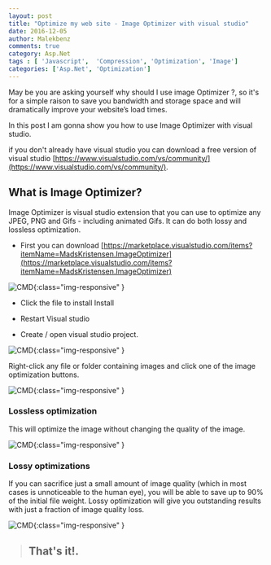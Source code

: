 ```yaml
---
layout: post
title: "Optimize my web site - Image Optimizer with visual studio"
date: 2016-12-05
author: Malekbenz
comments: true
category: Asp.Net
tags : [ 'Javascript',  'Compression', 'Optimization', 'Image']
categories: ['Asp.Net', 'Optimization']
---
```


May be you are asking yourself why should I use image Optimizer ?, so it's for a simple raison to save you bandwidth and storage space and will dramatically improve your website’s load times. 

In this post I am gonna show you  how to use Image Optimizer with visual studio. 

if you don't already have visual studio you can download a free version of visual studio [https://www.visualstudio.com/vs/community/](https://www.visualstudio.com/vs/community/).

## What is Image Optimizer? 

Image Optimizer is visual studio extension  that you can use  to optimize any JPEG, PNG and Gifs - including animated Gifs. It can do both lossy and lossless optimization.

- First you can download [https://marketplace.visualstudio.com/items?itemName=MadsKristensen.ImageOptimizer](https://marketplace.visualstudio.com/items?itemName=MadsKristensen.ImageOptimizer) 

![CMD](image/imageOptimizer/imageOptimizer/download.png){:class="img-responsive" }

- Click the file to install Install 

- Restart Visual studio

- Create / open visual studio project.


![CMD](image/imageOptimizer/imagebeforcompression.png){:class="img-responsive" }

Right-click any file or folder containing images and click one of the image optimization buttons.

![CMD](image/imageOptimizer/imagecompression.png){:class="img-responsive" }

### Lossless optimization

This will optimize the image without changing the quality of the image.


![CMD](image/imageOptimizer/imageOptimizer/imageaftercompression.png){:class="img-responsive" }


### Lossy optimizations

If you can sacrifice just a small amount of image quality (which in most cases is unnoticeable to the human eye), you will be able to save up to 90% of the initial file weight. Lossy optimization will give you outstanding results with just a fraction of image quality loss.

![CMD](image/imageOptimizer/imageOptimizer/imageafterlossyoptimazation.png){:class="img-responsive" }


>
> ## That's it!.
>
